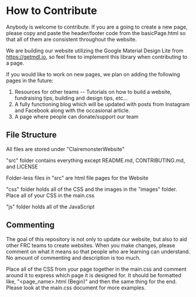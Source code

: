 # How to Contribute

Anybody is welcome to contribute.  If you are a going to create a new page, please copy and paste the header/footer code from the basicPage.html so that all of them are consistent throughout the website.

We are building our website utilizing the Google Material Design Lite from https://getmdl.io, so feel free to implement this library when contributing to a page.

If you would like to work on new pages, we plan on adding the following pages in the future:

1. Resources for other teams -- Tutorials on how to build a website, fundraising tips, building and design tips, etc...
2. A fully functioning blog which will be updated with posts from Instagram and Facebook along with the occasional article.
3. A page where people can donate/support our team

## File Structure
All files are stored under "ClairemonsterWebsite"

"src" folder contains everything except README.md, CONTRIBUTING.md, and LICENSE

Folder-less files in "src" are html file pages for the Website

"css" folder holds all of the CSS and the images in the "images" folder.  Place all of your CSS in the main.css

"js" folder holds all of the JavaScript

## Commenting

The goal of this repository is not only to update our website, but also to aid other FRC teams to create websites.  When you make changes, please comment on what it means so that people who are learning can understand.  No amount of commenting and description is too much.

Place all of the CSS from your page together in the main.css and comment around it to express which page it is designed for.  It should be formatted like, "<page_name>.html (Begin)" and then the same thing for the end.  Please look at the main.css document for more examples.
